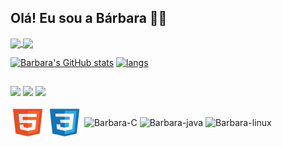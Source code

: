 ## Olá! Eu sou a Bárbara 👋🏻 
<div> 
<a href="https://github.com/bmsampaio/github-readme-stats">
  <img align="center" src="https://github-readme-stats.vercel.app/api?username=bmsampaio&show_icons=true&theme=dracula" />
</a>
<a href="https://github.com/bmsampaio/convoychat">
  <img align="center" src="https://github-readme-stats.vercel.app/api/top-langs/?username=bmsampaio&theme=dracula&layout=compact" />
</a>
 </div>


[![Barbara's GitHub stats](https://github-readme-stats.vercel.app/api?username=bmsampaio&show_icons=true&theme=dracula)](https://github.com/bmsampaio/github-readme-stats) [![langs](https://github-readme-stats.vercel.app/api/top-langs/?username=bmsampaio&theme=dracula&layout=compact)](https://github.com/bmsampaio/github-readme-stats)
 
##
  <div> 
  <a href="https://instagram.com/b.m.sampaio" target="_blank"><img src="https://img.shields.io/badge/-Instagram-%23E4405F?style=for-the-badge&logo=instagram&logoColor=white" target="_blank"></a> 
  <a href = "mailto:barbaramsampaio49@gmail.com"><img src="https://img.shields.io/badge/-Gmail-%23333?style=for-the-badge&logo=gmail&logoColor=white" target="_blank"></a>
  <a href="https://www.linkedin.com/in/barbaramsampaio" target="_blank"><img src="https://img.shields.io/badge/-LinkedIn-%230077B5?style=for-the-badge&logo=linkedin&logoColor=white" target="_blank"></a> 
  </div>
<div style="display: inline_block"><br>
  <img align="center" alt="Barbara-HTML" height="45" width="55" src="https://raw.githubusercontent.com/devicons/devicon/master/icons/html5/html5-original.svg">
  <img align="center" alt="Barbara-CSS" height="45" width="55" src="https://raw.githubusercontent.com/devicons/devicon/master/icons/css3/css3-original.svg">
  <img align="center" alt="Barbara-C" height="45" width="55" src="https://cdn.jsdelivr.net/gh/devicons/devicon/icons/c/c-original.svg">
  <img align="center" alt="Barbara-java" height="45" width="55" src="https://cdn.jsdelivr.net/gh/devicons/devicon/icons/java/java-original.svg">
  <img align="center" alt="Barbara-linux" height="45" width="55" src="https://cdn.jsdelivr.net/gh/devicons/devicon/icons/linux/linux-original.svg" >
</div>
